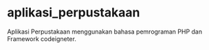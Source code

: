 # aplikasi_perpustakaan
Aplikasi Perpustakaan menggunakan bahasa pemrograman PHP dan Framework codeigneter.
